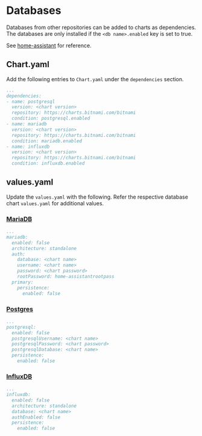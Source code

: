 # Databases

Databases from other repositories can be added to charts as dependencies. The
databases are only installed if the `<db name>.enabled` key is set to true.

See [home-assistant][home-assistant] for reference.

## Chart.yaml

Add the following entries to `Chart.yaml` under the `dependencies` section.

```yaml
...
dependencies:
- name: postgresql
  version: <chart version>
  repository: https://charts.bitnami.com/bitnami
  condition: postgresql.enabled
- name: mariadb
  version: <chart version>
  repository: https://charts.bitnami.com/bitnami
  condition: mariadb.enabled
- name: influxdb
  version: <chart version>
  repository: https://charts.bitnami.com/bitnami
  condition: influxdb.enabled
```

## values.yaml

Update the `values.yaml` with the following. Refer the respective database
chart `values.yaml` for additional values.

### [MariaDB](https://github.com/bitnami/charts/tree/master/bitnami/mariadb)

```yaml
...
mariadb:
  enabled: false
  architecture: standalone
  auth:
    database: <chart name>
    username: <chart name>
    password: <chart password>
    rootPassword: home-assistantrootpass
  primary:
    persistence:
      enabled: false
```

### [Postgres](https://github.com/bitnami/charts/tree/master/bitnami/postgresql)

```yaml
...
postgresql:
  enabled: false
  postgresqlUsername: <chart name>
  postgresqlPassword: <chart password>
  postgresqlDatabase: <chart name>
  persistence:
    enabled: false
```

### [InfluxDB](https://github.com/bitnami/charts/tree/master/bitnami/influxdb)

```yaml
...
influxdb:
  enabled: false
  architecture: standalone
  database: <chart name>
  authEnabled: false
  persistence:
    enabled: false
```

[home-assistant]: https://github.com/k8s-at-home/charts/tree/master/charts/home-assistant
